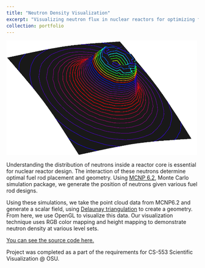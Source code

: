 ```yaml
---
title: "Neutron Density Visualization"
excerpt: "Visualizing neutron flux in nuclear reactors for optimizing fuel rod geometry<br/><img src='/images/553_viz.png'>"
collection: portfolio
---
```


![alt_text](/images/553_viz.png)

Understanding the distribution of neutrons inside a reactor core is essential for nuclear reactor design. The interaction of these neutrons determine optimal fuel rod placement and geometry. Using [MCNP 6.2](https://rsicc.ornl.gov/codes/ccc/ccc8/ccc-850.html), Monte Carlo simulation package, we generate the position of neutrons given various fuel rod designs.

Using these simulations, we take the point cloud data from MCNP6.2 and generate a scalar field, using [Delaunay triangulation](https://en.wikipedia.org/wiki/Delaunay_triangulation) to create a geometry. From here, we use OpenGL to visualize this data. Our visualization technique uses RGB color mapping and height mapping to demonstrate neutron density at various level sets.

[You can see the source code here.](https://github.com/Aidan-B1409/neutron_flux_visualization)

Project was completed as a part of the requirements for CS-553 Scientific Visualization @ OSU.

